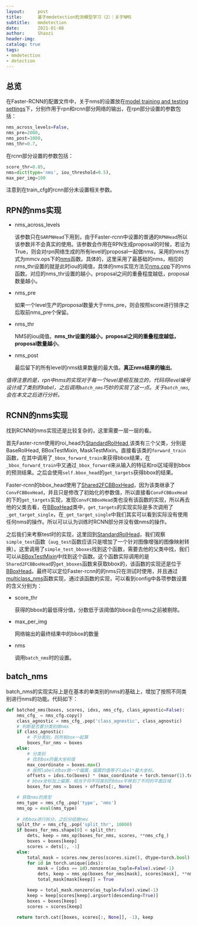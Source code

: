 ```yaml
---
layout:     post
title:      基于mmdetection检测模型学习（2）：关于NMS
subtitle:   mmdetection
date:       2021-01-08
author:     Shaozi
header-img:
catalog: true
tags:
- mmdetection
- detection
---
```


## 总览

在Faster-RCNN的配置文件中，关于nms的设置放在[model training and testing settings](https://github.com/open-mmlab/mmdetection/blob/master/configs/_base_/models/faster_rcnn_r50_fpn.py)下，分别作用于rpn和rcnn部分网络的输出，在rpn部分设置的参数包括：

```python
nms_across_levels=False,
nms_pre=2000,
nms_post=1000,
nms_thr=0.7,
```

在rcnn部分设置的参数包括：

```python
score_thr=0.05,
nms=dict(type='nms', iou_threshold=0.5),
max_per_img=100
```

注意到在train_cfg的rcnn部分未设置相关参数。

## RPN的nms实现

- nms_across_levels

    该参数只在`GARPNHead`下用到，由于Faster-rcnn中设置的普通的`RPNHead`所以该参数并不会真实的使用。该参数会作用在RPN生成proposal的时候，若设为True，则会对rpn网络生成的所有level的proposal一起做nms，采用的nms方式为mmcv.ops下的[nms](https://github.com/open-mmlab/mmcv/blob/master/mmcv/ops/nms.py)函数。具体的，这里采用了最基础的nms，相应的nms_thr设置的就是此时iou的阈值，具体的nms实现方法见[nms.cpp](https://github.com/open-mmlab/mmcv/blob/005c408748446bab1615873c46ae65a3a7124a29/mmcv/ops/csrc/pytorch/nms.cpp)下的nms函数。对应的nms_thr设置的越小，proposal之间的重叠程度越低，proposal数量越小。

- nms_pre

    如果一个level生产的proposal数量大于nms_pre，则会按照score进行排序之后取前nms_pre个保留。

- nms_thr

    NMS的iou阈值。**nms_thr设置的越小，proposal之间的重叠程度越低，proposal数量越小**。

- nms_post

    最后留下的所有level的nms结果数量的最大值。**真正nms结果的输出**。

*值得注意的是，rpn中nms的实现对于每一个level是相互独立的，代码将level编号设计成了类别的label，之后调用`batch_nms`巧妙的实现了这一点。关于`batch_nms`,会在本文之后进行分析。*

## RCNN的nms实现

找到RCNN的nms实现还是比较复杂的，这里需要一层一层的看。

首先Faster-rcnn使用的roi_head为[StandardRoIHead](https://github.com/open-mmlab/mmdetection/blob/4e921b2f40edd461f9219c1cf831b8b85b3f569a/mmdet/models/roi_heads/standard_roi_head.py),该类有三个父类，分别是BaseRoIHead, BBoxTestMixin, MaskTestMixin。直接看该类的`forward_train`函数，在其中调用了`_bbox_forward_train`来获得bbox结果，在`_bbox_forward_train`中又通过`_bbox_forward`来从输入的特征和roi区域得到bbox的预测结果。之后会使用`self.bbox_head`的`get_targets`获得bbox的结果。

Faster-rcnn的bbox_head使用了[Shared2FCBBoxHead](https://github.com/open-mmlab/mmdetection/blob/4fb980e73e283ee55a6a8591e1e2057ed98cd1fa/mmdet/models/roi_heads/bbox_heads/convfc_bbox_head.py)，因为该类继承了`ConvFCBBoxHead`，并且只是修改了初始化的参数值，所以直接看`ConvFCBBoxHead`的下的`get_targets`实现，发现`ConvFCBBoxHead`类也没有该函数的实现，所以再去他的父类去看，在[BBoxHead](https://github.com/open-mmlab/mmdetection/blob/4fb980e73e283ee55a6a8591e1e2057ed98cd1fa/mmdet/models/roi_heads/bbox_heads/bbox_head.py#L13)类中，`get_targets`的实现实际是多次调用了`_get_target_single`，在`_get_target_single`中我们其实可以看到实际没有使用任何nms的操作。所以可以认为训练时RCNN部分并没有做nms的操作。

之后我们来考察test时的实现，这里回到[StandardRoIHead](https://github.com/open-mmlab/mmdetection/blob/4e921b2f40edd461f9219c1cf831b8b85b3f569a/mmdet/models/roi_heads/standard_roi_head.py)，我们观察`simple_test`函数（`aug_test`函数应该只是增加了一个针对图像增强的图像映射转换）。这里调用了`simple_test_bboxes`找到这个函数，需要去他的父类中找，我们可以从[BBoxTestMixin](https://github.com/open-mmlab/mmdetection/blob/4fb980e73e283ee55a6a8591e1e2057ed98cd1fa/mmdet/models/roi_heads/test_mixins.py)中找到这个函数。这个函数实际调用的是`Shared2FCBBoxHead`的`get_bboxes`函数来获取bbox的，该函数的实现还是位于[BBoxHead](https://github.com/open-mmlab/mmdetection/blob/4fb980e73e283ee55a6a8591e1e2057ed98cd1fa/mmdet/models/roi_heads/bbox_heads/bbox_head.py#L13)。最终可以定位Faster-rcnn的的nms只在测试时使用，并且通过[multiclass_nms](https://github.com/open-mmlab/mmdetection/blob/4fb980e73e283ee55a6a8591e1e2057ed98cd1fa/mmdet/core/post_processing/bbox_nms.py#L7)函数实现，通过该函数的实现，可以看到config中各项参数设置的含义分别为：

- score_thr

    获得的bbox的最低得分值，分数低于该阈值的bbox会在nms之前被剔除。

- max_per_img

    网络输出的最终结果中的bbox的数量

- nms

    调用`batch_nms`时的设置。

## batch_nms

batch_nms的实现实际上是在基本的单类别的nms的基础上，增加了按照不同类别进行nms的功能。代码如下：

```python
def batched_nms(boxes, scores, idxs, nms_cfg, class_agnostic=False):
    nms_cfg_ = nms_cfg.copy()
    class_agnostic = nms_cfg_.pop('class_agnostic', class_agnostic)
    # 判断是否要分类别做nms
    if class_agnostic:
        # 不分类别，则所有box一起算
        boxes_for_nms = boxes
    else:
        # 分类别
        # 找到box的最大坐标值
        max_coordinate = boxes.max()
        # 按照label对box做一个偏置，偏置的值等于label*最大坐标。
        offsets = idxs.to(boxes) * (max_coordinate + torch.tensor(1).to(boxes))
        # bbox坐标加上偏置，相当于将不同类别的bbox平移到了不同的平面区域
        boxes_for_nms = boxes + offsets[:, None]

    # 获取nms的类型
    nms_type = nms_cfg_.pop('type', 'nms')
    nms_op = eval(nms_type)
    
    # 对bbox进行拆分，之后分组做nms
    split_thr = nms_cfg_.pop('split_thr', 10000)
    if boxes_for_nms.shape[0] < split_thr:
        dets, keep = nms_op(boxes_for_nms, scores, **nms_cfg_)
        boxes = boxes[keep]
        scores = dets[:, -1]
    else:
        total_mask = scores.new_zeros(scores.size(), dtype=torch.bool)
        for id in torch.unique(idxs):
            mask = (idxs == id).nonzero(as_tuple=False).view(-1)
            dets, keep = nms_op(boxes_for_nms[mask], scores[mask], **nms_cfg_)
            total_mask[mask[keep]] = True

        keep = total_mask.nonzero(as_tuple=False).view(-1)
        keep = keep[scores[keep].argsort(descending=True)]
        boxes = boxes[keep]
        scores = scores[keep]

    return torch.cat([boxes, scores[:, None]], -1), keep
```



